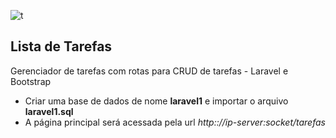 ![t](https://user-images.githubusercontent.com/61060100/91679062-984d4080-eb1d-11ea-84fe-ce72de75de1c.png)

## Lista de Tarefas

Gerenciador de tarefas com rotas para CRUD de tarefas - Laravel e Bootstrap
 
- Criar uma base de dados de nome <strong>laravel1</strong> e importar 
o arquivo <strong>laravel1.sql</strong>
- A página principal será acessada pela url *http:://ip-server:socket/tarefas*
